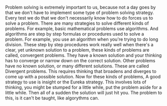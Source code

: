 Problem solving is extremely important to us, because not a day goes by that we
don't have to implement some type of problem solving strategy. Every test we do
that we don't necessarily know how to do forces us to solve a problem. There
are many strategies to solve different kinds of problems. For example, basic
mathematical problems use algorithms. And algorithms are step by step formulas
or procedures used to solve a problem. For example, you use an algorithm when
you're trying to do long division. These step by step procedures work really
well when there's a clear, yet unknown solution to a problem, these kinds of
problems are called, convergent problems. They have a known solution and your
thinking has to converge or narrow down on the correct solution. Other problems
have no known solution, or many different solutions. These are called Divergent
problems. This requires thinking that broadens and diverges to come up with a
possible solution. Now for these kinds of problems, A good strategy to use is
insight or the Eureka strategy. This involves lots of thinking, you might be
stumped for a little while, put the problem aside for a little while. Then all
of a sudden the solution will just hit you. The problem to this, is it can't be
taught, like algorythms can.
